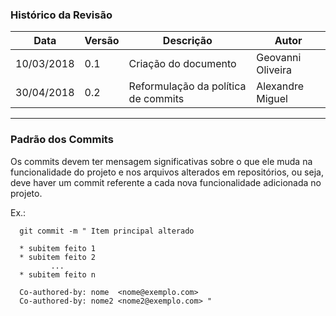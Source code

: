 ### Histórico da Revisão
| Data | Versão | Descrição | Autor |
|---|---|---|---|
| 10/03/2018| 0.1 |Criação do documento | Geovanni Oliveira |
| 30/04/2018| 0.2 |Reformulação da política de commits| Alexandre Miguel |
-------------------------------------------------------------------------------------------------

### Padrão dos Commits

Os commits devem ter mensagem significativas sobre o que ele muda na funcionalidade do projeto e nos arquivos alterados em repositórios, ou seja, deve haver um commit referente a cada nova funcionalidade adicionada no projeto. 

Ex.:  


      git commit -m " Item principal alterado

      * subitem feito 1
      * subitem feito 2
             ...
      * subitem feito n

      Co-authored-by: nome  <nome@exemplo.com>
      Co-authored-by: nome2 <nome2@exemplo.com> "
